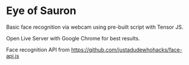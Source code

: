 # Eye of Sauron

Basic face recognition via webcam using pre-built script with Tensor JS.

Open Live Server with Google Chrome for best results.

Face recognition API from https://github.com/justadudewhohacks/face-api.js
